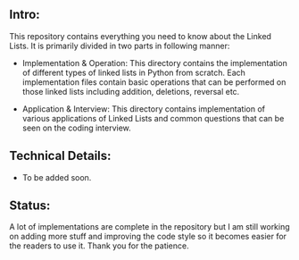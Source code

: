 ## Intro:

This repository contains everything you need to know about the Linked Lists. It is primarily divided in two parts in following manner:

- Implementation & Operation: 
This directory contains the implementation of different types of linked lists in Python from scratch. Each implementation files contain basic operations that can be performed on those linked lists including addition, deletions, reversal etc.

- Application & Interview:
This directory contains implementation of various applications of Linked Lists and common questions that can be seen on the coding interview. 

## Technical Details:
- To be added soon.

## Status:
A lot of implementations are complete in the repository but I am still working on adding more stuff and improving the code style so it becomes easier for the readers to use it. Thank you for the patience. 
